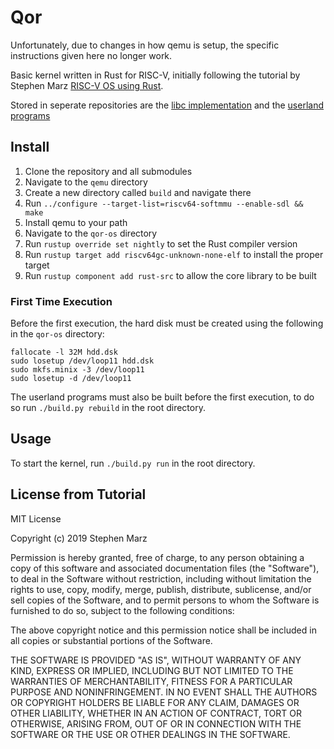 # Qor

Unfortunately, due to changes in how qemu is setup, the specific instructions given here no longer work.

Basic kernel written in Rust for RISC-V, initially following the tutorial by Stephen Marz [RISC-V OS using Rust](https://osblog.stephenmarz.com/index.html).

Stored in seperate repositories are the [libc implementation](https://github.com/AshTS/QorLibC) and the [userland programs](https://github.com/AshTS/QorUserland)

## Install

1. Clone the repository and all submodules
2. Navigate to the `qemu` directory
3. Create a new directory called `build` and navigate there
4. Run `../configure --target-list=riscv64-softmmu --enable-sdl && make`
5. Install qemu to your path
6. Navigate to the `qor-os` directory
8. Run `rustup override set nightly` to set the Rust compiler version
9. Run `rustup target add riscv64gc-unknown-none-elf` to install the proper target
10. Run `rustup component add rust-src` to allow the core library to be built

### First Time Execution

Before the first execution, the hard disk must be created using the following in the `qor-os` directory:

```
fallocate -l 32M hdd.dsk
sudo losetup /dev/loop11 hdd.dsk
sudo mkfs.minix -3 /dev/loop11
sudo losetup -d /dev/loop11
```

The userland programs must also be built before the first execution, to do so run `./build.py rebuild` in the root directory.

## Usage

To start the kernel, run `./build.py run` in the root directory.


## License from Tutorial

MIT License

Copyright (c) 2019 Stephen Marz

Permission is hereby granted, free of charge, to any person obtaining a copy
of this software and associated documentation files (the "Software"), to deal
in the Software without restriction, including without limitation the rights
to use, copy, modify, merge, publish, distribute, sublicense, and/or sell
copies of the Software, and to permit persons to whom the Software is
furnished to do so, subject to the following conditions:

The above copyright notice and this permission notice shall be included in all
copies or substantial portions of the Software.

THE SOFTWARE IS PROVIDED "AS IS", WITHOUT WARRANTY OF ANY KIND, EXPRESS OR
IMPLIED, INCLUDING BUT NOT LIMITED TO THE WARRANTIES OF MERCHANTABILITY,
FITNESS FOR A PARTICULAR PURPOSE AND NONINFRINGEMENT. IN NO EVENT SHALL THE
AUTHORS OR COPYRIGHT HOLDERS BE LIABLE FOR ANY CLAIM, DAMAGES OR OTHER
LIABILITY, WHETHER IN AN ACTION OF CONTRACT, TORT OR OTHERWISE, ARISING FROM,
OUT OF OR IN CONNECTION WITH THE SOFTWARE OR THE USE OR OTHER DEALINGS IN THE
SOFTWARE.
